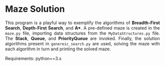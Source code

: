 # Maze Solution

<div align="justify" >

This program is a playful way to exemplify the algorithms of <b>Breadth-First Search</b>, <b>Depth-First Search</b>, and <b>A*</b>. A pre-defined maze is created in the `maze.py` file, importing data structures from the `MyDataStructures.py` file. The <b>Stack</b>, <b>Queue</b>, and <b>PriorityQueue</b> are invoked. Finally, the solution algorithms present in `genereic_search.py` are used, solving the maze with each algorithm in turn and printing the solved maze.

Requirements: python==3.x
